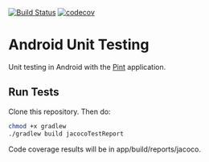 [![Build Status](https://travis-ci.org/deltafun/pintoftest.svg?branch=master)](https://travis-ci.org/deltafun/pintoftest)
[![codecov](https://codecov.io/gh/deltafun/pintoftest/branch/master/graph/badge.svg)](https://codecov.io/gh/deltafun/pintoftest)

# Android Unit Testing

Unit testing in Android with the
[Pint](https://github.com/dionny/Pint) application.

## Run Tests

Clone this repository. Then do:

```sh
chmod +x gradlew
./gradlew build jacocoTestReport
```

Code coverage results will be in app/build/reports/jacoco.

